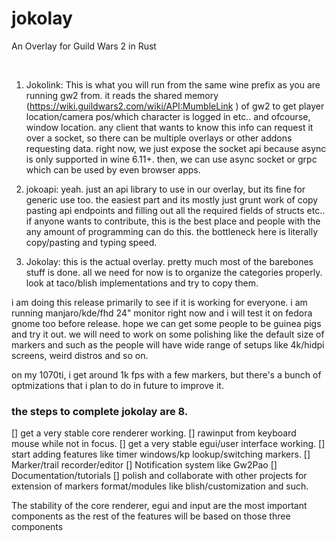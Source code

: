# jokolay
An Overlay for Guild Wars 2 in Rust

​

1. Jokolink: This is what you will run from the same wine prefix as you are running gw2 from. it reads the shared memory (https://wiki.guildwars2.com/wiki/API:MumbleLink ) of gw2 to get player location/camera pos/which character is logged in  etc..  and ofcourse, window location. any client that wants to know this info can request it over a socket, so there can be multiple overlays or other addons requesting data. right now, we just expose the socket api because async is only supported in wine 6.11+. then, we can use async socket or grpc which can be used by even browser apps. 

2. jokoapi: yeah. just an api library to use in our overlay, but its fine for generic use too. the easiest part and its mostly just grunt work of copy pasting api endpoints and filling out all the required fields of structs etc.. if anyone wants to contribute, this is the best place and people with the any amount of programming can do this. the bottleneck here is literally copy/pasting and typing speed.
3. Jokolay: this is the actual overlay. pretty much most of the barebones stuff is done. all we need for now is to organize the categories properly. look at taco/blish implementations and try to copy them.

  i am doing this release primarily to see if it is working for everyone. i am running manjaro/kde/fhd 24" monitor right now and i will test it on fedora gnome too before release. hope we can get some people to be guinea pigs and try it out. we will need to work on some polishing like the default size of markers and such as the people will have wide range of setups like 4k/hidpi screens, weird distros and so on. 

on my 1070ti, i get around 1k fps with a few markers, but there's a bunch of optmizations that i plan to do in future to improve it.

### the steps to complete jokolay are 8. 
[] get a very stable core renderer working. 
[] rawinput from keyboard mouse while not in focus.
[] get a very stable egui/user interface working.
[] start adding features like timer windows/kp lookup/switching markers.
[] Marker/trail recorder/editor
[] Notification system like Gw2Pao
[] Documentation/tutorials
[] polish and collaborate with other projects for extension of markers format/modules like blish/customization and such.

The stability of the core renderer, egui and input are the most important components as the rest of the features will be based on those three components